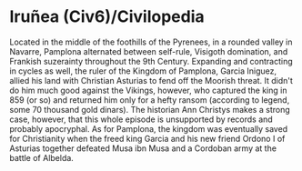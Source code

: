 # Iruñea (Civ6)/Civilopedia

Located in the middle of the foothills of the Pyrenees, in a rounded valley in Navarre, Pamplona alternated between self-rule, Visigoth domination, and Frankish suzerainty throughout the 9th Century. Expanding and contracting in cycles as well, the ruler of the Kingdom of Pamplona, Garcia Iniguez, allied his land with Christian Asturias to fend off the Moorish threat. It didn't do him much good against the Vikings, however, who captured the king in 859 (or so) and returned him only for a hefty ransom (according to legend, some 70 thousand gold dinars). The historian Ann Christys makes a strong case, however, that this whole episode is unsupported by records and probably apocryphal. As for Pamplona, the kingdom was eventually saved for Christianity when the freed king Garcia and his new friend Ordono I of Asturias together defeated Musa ibn Musa and a Cordoban army at the battle of Albelda.